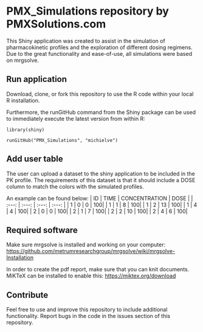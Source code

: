 # PMX_Simulations repository by PMXSolutions.com
This Shiny application was created to assist in the simulation of pharmacokinetic profiles and the exploration of different dosing regimens.
Due to the great functionality and ease-of-use, all simulations were based on mrgsolve. 

## Run application
Download, clone, or fork this repository to use the R code within your local R installation. 

Furthermore, the runGitHub command from the Shiny package can be used to immediately execute the latest version from within R:

`library(shiny)`

`runGitHub("PMX_Simulations", "michielve")`


## Add user table
The user can upload a dataset to the shiny application to be included in the PK profile. The requirements of this dataset is that it should include a DOSE column to match the colors with the simulated profiles.

An example can be found below:
| ID | TIME | CONCENTRATION | DOSE |
| :---: | :---: | :---: | :---: |
| 1 | 0 | 0 | 100|
| 1 | 1 | 8 | 100|
| 1 | 2 | 13 | 100|
| 1 | 4 | 4 | 100|
| 2 | 0 | 0 | 100|
| 2 | 1 | 7 | 100|
| 2 | 2 | 10 | 100|
| 2 | 4 | 6 | 100|


## Required software
Make sure mrgsolve is installed and working on your computer:
https://github.com/metrumresearchgroup/mrgsolve/wiki/mrgsolve-Installation

In order to create the pdf report, make sure that you can knit documents. MiKTeX can be installed to enable this:
https://miktex.org/download


## Contribute
Feel free to use and improve this repository to include additional functionality. Report bugs in the code in the issues section of this repository.

